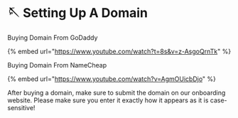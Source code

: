# 🪡 Setting Up A Domain

Buying Domain From GoDaddy

{% embed url="https://www.youtube.com/watch?t=8s&v=z-AsgoQrnTk" %}

Buying Domain From NameCheap

{% embed url="https://www.youtube.com/watch?v=AgmOUicbDjo" %}

After buying a domain, make sure to submit the domain on our onboarding website. Please make sure you enter it exactly how it appears as it is case-sensitive!
